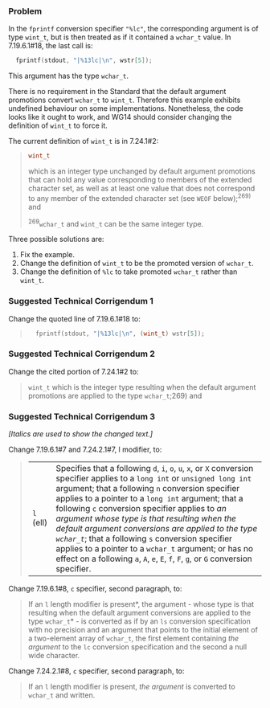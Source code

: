### Problem

In the `fprintf` conversion specifier `"%lc"`, the corresponding argument is of
type `wint_t`, but is then treated as if it contained a `wchar_t` value. In
7.19.6.1#18, the last call is:

```c
  fprintf(stdout, "|%13lc|\n", wstr[5]);
```

This argument has the type `wchar_t`.

There is no requirement in the Standard that the default argument promotions
convert `wchar_t` to `wint_t`. Therefore this example exhibits undefined
behaviour on some implementations. Nonetheless, the code looks like it ought to
work, and WG14 should consider changing the definition of `wint_t` to force it.

The current definition of `wint_t` is in 7.24.1#2:

> ```c
> wint_t
> ```
>
> which is an integer type unchanged by default argument promotions that can hold
> any value corresponding to members of the extended character set, as well as at
> least one value that does not correspond to any member of the extended character
> set (see `WEOF` below);<sup>269\)</sup> and
>
> <sup>269</sup>`wchar_t` and `wint_t` can be the same integer type.

Three possible solutions are:

1. Fix the example.
2. Change the definition of `wint_t` to be the promoted version of `wchar_t`.
3. Change the definition of `%lc` to take promoted `wchar_t` rather than `wint_t`.

### Suggested Technical Corrigendum 1

Change the quoted line of 7.19.6.1#18 to:

> ```c
>   fprintf(stdout, "|%13lc|\n", (wint_t) wstr[5]);
> ```

### Suggested Technical Corrigendum 2

Change the cited portion of 7.24.1#2 to:

> `wint_t` which is the integer type resulting when the default argument
> promotions are applied to the type `wchar_t`;269) and

### Suggested Technical Corrigendum 3

*\[Italics are used to show the changed text.\]*

Change 7.19.6.1#7 and 7.24.2.1#7, l modifier, to:

> |  |  |
> | --- | --- |
> | `l` (ell) | Specifies that a following `d`, `i`, `o`, `u`, `x`, or `X` conversion specifier applies to a `long int` or `unsigned long int` argument; that a following `n` conversion specifier applies to a pointer to a `long int` argument; that a following `c` conversion specifier applies to *an argument whose type is that resulting when the default argument conversions are applied to the type `wchar_t`*; that a following `s` conversion specifier applies to a pointer to a `wchar_t` argument; or has no effect on a following `a`, `A`, `e`, `E`, `f`, `F`, `g`, or `G` conversion specifier. |

Change 7.19.6.1#8, `c` specifier, second paragraph, to:

> If an `l` length modifier is present*, the argument \- whose type is that
> resulting when the default argument conversions are applied to the type
> `wchar_t`* \- is converted as if by an `ls` conversion specification with no
> precision and an argument that points to the initial element of a two-element
> array of `wchar_t`, the first element containing *the argument* to the `lc`
> conversion specification and the second a null wide character.

Change 7.24.2.1#8, `c` specifier, second paragraph, to:

> If an `l` length modifier is present, *the argument* is converted to `wchar_t`
> and written.
